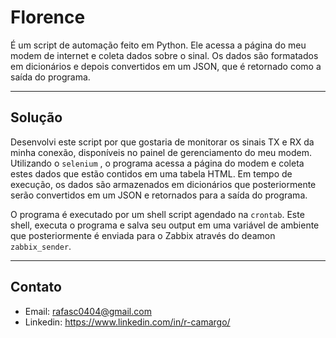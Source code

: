 # Florence

É um script de automação feito em Python. Ele acessa a página do meu modem de internet e coleta dados sobre o sinal. Os dados são formatados em dicionários e depois convertidos em um JSON, que é retornado como a saída do programa.

----

## Solução

Desenvolvi este script por que gostaria de monitorar os sinais TX e RX da minha conexão, disponíveis no painel de gerenciamento do meu modem. Utilizando o `selenium` , o programa acessa a página do modem e coleta estes dados que estão contidos em uma tabela HTML. Em tempo de execução, os dados são armazenados em dicionários que posteriormente serão convertidos em um JSON e retornados para a saída do programa. 

O programa é executado por um shell script agendado na `crontab`. Este shell, executa o programa e salva seu output em uma variável de ambiente que posteriormente é enviada para o Zabbix através do deamon `zabbix_sender`.

---

## Contato
- Email: rafasc0404@gmail.com
- Linkedin: https://www.linkedin.com/in/r-camargo/